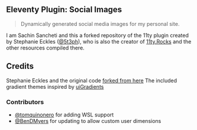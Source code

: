 ## Eleventy Plugin: Social Images

> Dynamically generated social media images for my personal site.

I am Sachin Sancheti and this a forked repository of the 11ty plugin created by Stephanie Eckles ([@5t3ph](https://twitter.com)), who is also the creator of [11ty.Rocks](https://11ty.rocks) and the other resources compiled there.

## Credits

Stephanie Eckles and the original code [forked from here](https://github.com/5t3ph/eleventy-plugin-social-images)
The included gradient themes inspired by [uiGradients](https://uigradients.com/)

### Contributors

- [@tomquinonero](https://github.com/tomquinonero) for adding WSL support
- [@BenDMyers](https://github.com/BenDMyers) for updating to allow custom user dimensions
